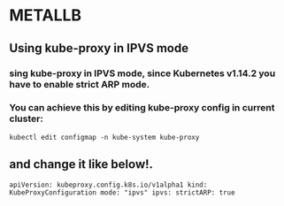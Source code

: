 # METALLB

## Using kube-proxy in IPVS mode

### sing kube-proxy in IPVS mode, since Kubernetes v1.14.2 you have to enable strict ARP mode.

### You can achieve this by editing kube-proxy config in current cluster:

`kubectl edit configmap -n kube-system kube-proxy`

## and change it like below!.

`apiVersion: kubeproxy.config.k8s.io/v1alpha1
kind: KubeProxyConfiguration
mode: "ipvs"
ipvs:
  strictARP: true`